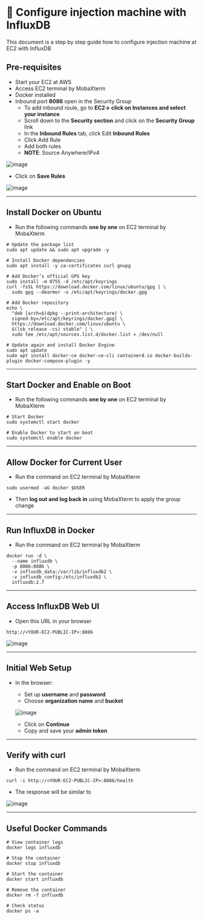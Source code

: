 # 📘 Configure injection machine with InfluxDB

This document is a step by step guide how to configure injection machine at EC2 with InfluxDB

## Pre-requisites

- Start your EC2 at AWS
- Access EC2 terminal by MobaXterm
- Docker installed
- Inbound port **8086** open in the Security Group
  - To add inbound roule, go to **EC2-> click on Instances and select your instance**
  - Scroll down to the **Security section** and click on the **Security Group** link
  - In the **Inbound Rules** tab, click Edit **Inbound Rules**
  - Click Add Rule
  - Add both rules
  - **NOTE**: Source Anywhere/IPv4 
    
![image](https://github.com/user-attachments/assets/89995a62-d224-44d4-96d7-1521f7a8d637)

  - Click on **Save Rules**

  ![image](https://github.com/user-attachments/assets/ea9ac069-9846-4412-89ab-5bb6b754263c)


---

## Install Docker on Ubuntu

- Run the following commands **one by one** on EC2 terminal by MobaXterm

```
# Update the package list
sudo apt update && sudo apt upgrade -y

# Install Docker dependencies
sudo apt install -y ca-certificates curl gnupg

# Add Docker’s official GPG key
sudo install -m 0755 -d /etc/apt/keyrings
curl -fsSL https://download.docker.com/linux/ubuntu/gpg | \
  sudo gpg --dearmor -o /etc/apt/keyrings/docker.gpg

# Add Docker repository
echo \
  "deb [arch=$(dpkg --print-architecture) \
  signed-by=/etc/apt/keyrings/docker.gpg] \
  https://download.docker.com/linux/ubuntu \
  $(lsb_release -cs) stable" | \
  sudo tee /etc/apt/sources.list.d/docker.list > /dev/null

# Update again and install Docker Engine
sudo apt update
sudo apt install docker-ce docker-ce-cli containerd.io docker-buildx-plugin docker-compose-plugin -y
```
---
## Start Docker and Enable on Boot

- Run the following commands **one by one** on EC2 terminal by MobaXterm

```
# Start Docker
sudo systemctl start docker

# Enable Docker to start on boot
sudo systemctl enable docker
```
--- 
## Allow Docker for Current User

- Run the command on EC2 terminal by MobaXterm

```
sudo usermod -aG docker $USER
```

- Then **log out and log back in** using MobaXterm to apply the group change
---
## Run InfluxDB in Docker

- Run the command on EC2 terminal by MobaXterm

```
docker run -d \
  --name influxdb \
  -p 8086:8086 \
  -v influxdb_data:/var/lib/influxdb2 \
  -v influxdb_config:/etc/influxdb2 \
  influxdb:2.7
```
---
## Access InfluxDB Web UI

- Open this URL in your browser
```
http://<YOUR-EC2-PUBLIC-IP>:8086
```

![image](https://github.com/user-attachments/assets/ff40475b-bda5-4f46-b21a-b0a3863d69b7)

---
## Initial Web Setup

- In the browser:
  - Set up **username** and **password**
  - Choose **organization name** and **bucket**
  
  ![image](https://github.com/user-attachments/assets/3c688a65-cc85-4ac3-ad1f-ed4cf36dd86b)
  
  - Click on **Continue**
  - Copy and save your **admin token**

 ---
 ## Verify with curl

- Run the command on EC2 terminal by MobaXterm

```
curl -i http://<YOUR-EC2-PUBLIC-IP>:8086/health
```

- The response will be similar to

![image](https://github.com/user-attachments/assets/51b7dff2-23bb-4f23-8cfb-42c96059ae96)

---
## Useful Docker Commands

```
# View container logs
docker logs influxdb

# Stop the container
docker stop influxdb

# Start the container
docker start influxdb

# Remove the container
docker rm -f influxdb

# Check status
docker ps -a
```


  


  





